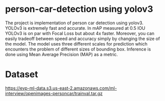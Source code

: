 # person-car-detection using yolov3
The project is implementation of person car detection using yolov3.
YOLOv3 is extremely fast and accurate. In mAP measured at 0.5 IOU YOLOv3 is on par with Focal Loss but about 4x faster. Moreover, you can easily tradeoff between speed and accuracy simply by changing the size of the model. The model uses three different scales for prediction which encounters the problem of different sizes of bounding box.
Inference is done using Mean Average Precision (MAP) as a metric.<br>

# Dataset <br>
https://evp-ml-data.s3.us-east-2.amazonaws.com/ml-interview/openimages-personcar/trainval.tar.gz
